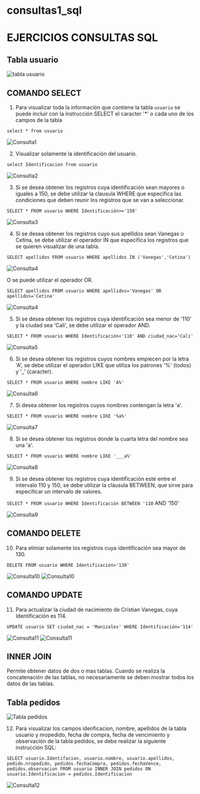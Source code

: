 # consultas1_sql

# EJERCICIOS CONSULTAS SQL

## Tabla usuario

![tabla usuario](img/tabla_usuario.png "Tabla usuario")

## COMANDO SELECT

1. Para visualizar toda la información que contiene la tabla `usuario` se puede incluir con la instrucción SELECT el caracter '*' o cada uno de los campos de la tabla 

`select * from usuario` 

![Consulta1](img/consulta1.png "Consulta1")

2. Visualizar solamente la identificación del usuario.

`select Identificacion from usuario`

![Consulta2](img/consulta2.png "Consulta2")

3. Si se desea obtener los registros cuya identificación sean mayores o iguales a 150, se debe utilizar la clausula WHERE que especifica las condiciones que deben reunir los registros que se van a seleccionar.

`SELECT * FROM usuario WHERE Identificación>='150'`

![Consulta3](img/consulta3.png "Consulta3")

4. Si se desea obtener los registros cuyo sus apellidos sean Vanegas o Cetina, se debe utilizar el operador IN que especifica los registros que se quieren visualizar de una tabla.

`SELECT apellidos FROM usuario WHERE apellidos IN ('Vanegas','Cetina')`

![Consulta4](img/consulta4.png "Consulta4")

O se puede utilizar el operador OR.

`SELECT apellidos FROM usuario WHERE apellidos='Vanegas' OR apellidos='Cetina'`

![Consulta4](img/consulta4_2.png "Consulta4")

5. Si se desea obtener los registros cuya identificación sea menor de '110' y la ciudad sea 'Cali', se debe utilizar el operador AND.

`SELECT * FROM usuario WHERE Identificación<'110' AND ciudad_nac='Cali'`

![Consulta5](img/consulta5.png "Consulta5")

6. Si se desea obtener los registros cuyos nombres empiecen por la letra 'A', se debe utilizar el operador LIKE que utiliza los patrones '%' (todos) y '_' (caracter).

`SELECT * FROM usuario WHERE nombre LIKE 'A%'`

![Consulta6](img/consulta6.png "Consulta6")

7. Si desea obtener los registros cuyos nombres contengan la letra 'a'.

`SELECT * FROM usuario WHERE nombre LIKE '%a%'`

![Consulta7](img/consulta7.png "Consulta7")

8. Si se desea obtener los registros donde la cuarta letra del nombre sea una 'a'.

`SELECT * FROM usuario WHERE nombre LIKE '___a%'`

![Consulta8](img/consulta8.png "Consulta8")

9. Si se desea obtener los registros cuya identificación esté entre el intervalo 110 y 150, se debe utilizar la cláusula BETWEEN, que sirve para especificar un intervalo de valores.

`SELECT * FROM usuario WHERE Identificación BETWEEN '110` AND '150'

![Consulta9](img/consulta9.png "Consulta9")



## COMANDO DELETE

10. Para elimiar solamente los registros cuya identificación sea mayor de 130.

`DELETE FROM usuario WHERE Identificación>'130'`

![Consulta10](img/consulta10.png "Consulta10")
![Consulta10](img/consulta10_2.png "Consulta10")


## COMANDO UPDATE

11. Para actualizar la ciudad de nacimiento de Cristian Vanegas, cuya Identificación es 114.

`UPDATE usuario SET ciudad_nac = 'Manizales' WHERE Identificación='114'`

![Consulta11](img/consulta11.png "Consulta11")
![Consulta11](img/consulta11_2.png "Consulta11")


## INNER JOIN

Permite obtener datos de dos o mas tablas.  Cuando se realiza la concatenación de las tablas, no necesariamente se deben mostrar todos los datos de las tablas.

## Tabla pedidos

![Tabla pedidos](img/tabla_pedidos.png "Tabla pedidos")

12. Para visualizar los campos idenficacion, nombre, apellidos de la tabla usuario y nropedido, fecha de compra, fecha de vencimiento y observación de la tabla pedidos, se debe realizar la siguiente instrucción SQL:

`SELECT usuario.Identifacion, usuario.nombre, usuario.apellidos, pedido.nropedido, pedidos.fechaCompra, pedidos.fechaVence, pedidos.observacion FROM usuario INNER JOIN pedidos ON usuario.Identificacion = pedidos.Identificacion`

![Consulta12](img/consulta12.png "Consulta12")
